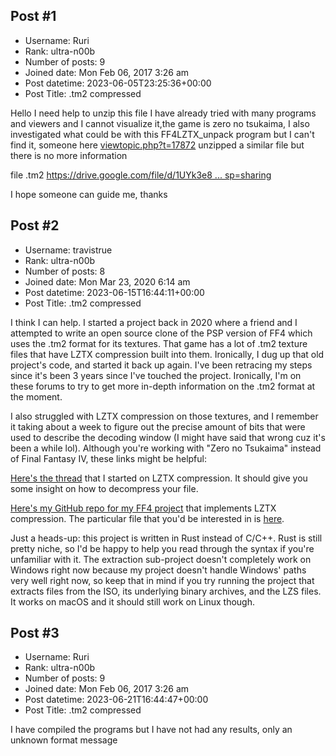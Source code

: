 ## Post #1
- Username: Ruri
- Rank: ultra-n00b
- Number of posts: 9
- Joined date: Mon Feb 06, 2017 3:26 am
- Post datetime: 2023-06-05T23:25:36+00:00
- Post Title: .tm2 compressed

Hello I need help to unzip this file   I have already tried with many programs and viewers and I cannot visualize it,the game is
zero no tsukaima, I also investigated what could be with this FF4LZTX_unpack program but I can't find it, someone here [viewtopic.php?t=17872](https://forum.xentax.com/viewtopic.php?t=17872) unzipped a similar file but there is no more information

file .tm2
[https://drive.google.com/file/d/1UYk3e8 ... sp=sharing](https://drive.google.com/file/d/1UYk3e88Kug7OVT4BXm8z9m571u4alWBt/view?usp=sharing)

I hope someone can guide me, thanks
## Post #2
- Username: travistrue
- Rank: ultra-n00b
- Number of posts: 8
- Joined date: Mon Mar 23, 2020 6:14 am
- Post datetime: 2023-06-15T16:44:11+00:00
- Post Title: .tm2 compressed

I think I can help. I started a project back in 2020 where a friend and I attempted to write an open source clone of the PSP version of FF4 which uses the .tm2 format for its textures. That game has a lot of .tm2 texture files that have LZTX compression built into them. Ironically, I dug up that old project's code, and started it back up again. I've been retracing my steps since it's been 3 years since I've touched the project. Ironically, I'm on these forums to try to get more in-depth information on the .tm2 format at the moment.

I also struggled with LZTX compression on those textures, and I remember it taking about a week to figure out the precise amount of bits that were used to describe the decoding window (I might have said that wrong cuz it's been a while lol). Although you're working with "Zero no Tsukaima" instead of Final Fantasy IV, these links might be helpful:

[Here's the thread](https://www.romhacking.net/forum/index.php?topic=30338.msg391863#msg391863) that I started on LZTX compression. It should give you some insight on how to decompress your file.

[Here's my GitHub repo for my FF4 project](https://github.com/travistrue2008/rs-ff4) that implements LZTX compression. The particular file that you'd be interested in is [here](https://github.com/travistrue2008/rs-ff4/blob/master/unpacker/src/lzss.rs).

Just a heads-up: this project is written in Rust instead of C/C++. Rust is still pretty niche, so I'd be happy to help you read through the syntax if you're unfamiliar with it. The extraction sub-project doesn't completely work on Windows right now because my project doesn't handle Windows' paths very well right now, so keep that in mind if you try running the project that extracts files from the ISO, its underlying binary archives, and the LZS files. It works on macOS and it should still work on Linux though.
## Post #3
- Username: Ruri
- Rank: ultra-n00b
- Number of posts: 9
- Joined date: Mon Feb 06, 2017 3:26 am
- Post datetime: 2023-06-21T16:44:47+00:00
- Post Title: .tm2 compressed

I have compiled the programs but I have not had any results, only an unknown format message

